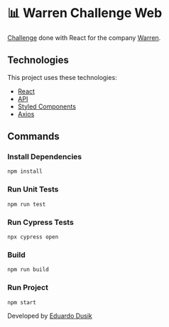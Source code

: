 # 📊 Warren Challenge Web

<a href="https://github.com/warrenbrasil/desafio-warren-web" target="_blank">Challenge</a> done with React for the company <a href="https://warren.com.br/" target="_blank">Warren</a>.

## Technologies

This project uses these technologies:

- [React](https://reactjs.org/)
- [API](https://warren-transactions-api.herokuapp.com/api/transactions)
- [Styled Components](https://styled-components.com/)
- [Axios](https://github.com/axios/axios)

## Commands

### Install Dependencies

```npm
npm install
```

### Run Unit Tests

```npm
npm run test
```
### Run Cypress Tests

```npm
npx cypress open
```

### Build

```npm
npm run build
```

### Run Project

```npm
npm start
```

Developed by <a href="https://www.linkedin.com/in/eduardo-dos-santos-dusik-095100120/" target="_blank">Eduardo Dusik</a>
